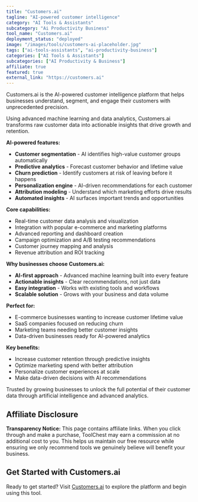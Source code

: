 ```yaml
---
title: "Customers.ai"
tagline: "AI-powered customer intelligence"
category: "AI Tools & Assistants"
subcategory: "Ai Productivity Business"
tool_name: "Customers.ai"
deployment_status: "deployed"
image: "/images/tools/customers-ai-placeholder.jpg"
tags: ["ai-tools-assistants", "ai-productivity-business"]
categories: ["AI Tools & Assistants"]
subcategories: ["AI Productivity & Business"]
affiliate: true
featured: true
external_link: "https://customers.ai"
---
```

Customers.ai is the AI-powered customer intelligence platform that helps businesses understand, segment, and engage their customers with unprecedented precision.

Using advanced machine learning and data analytics, Customers.ai transforms raw customer data into actionable insights that drive growth and retention.

**AI-powered features:**
- **Customer segmentation** - AI identifies high-value customer groups automatically
- **Predictive analytics** - Forecast customer behavior and lifetime value
- **Churn prediction** - Identify customers at risk of leaving before it happens
- **Personalization engine** - AI-driven recommendations for each customer
- **Attribution modeling** - Understand which marketing efforts drive results
- **Automated insights** - AI surfaces important trends and opportunities

**Core capabilities:**
- Real-time customer data analysis and visualization
- Integration with popular e-commerce and marketing platforms
- Advanced reporting and dashboard creation
- Campaign optimization and A/B testing recommendations
- Customer journey mapping and analysis
- Revenue attribution and ROI tracking

**Why businesses choose Customers.ai:**
- **AI-first approach** - Advanced machine learning built into every feature
- **Actionable insights** - Clear recommendations, not just data
- **Easy integration** - Works with existing tools and workflows
- **Scalable solution** - Grows with your business and data volume

**Perfect for:**
- E-commerce businesses wanting to increase customer lifetime value
- SaaS companies focused on reducing churn
- Marketing teams needing better customer insights
- Data-driven businesses ready for AI-powered analytics

**Key benefits:**
- Increase customer retention through predictive insights
- Optimize marketing spend with better attribution
- Personalize customer experiences at scale
- Make data-driven decisions with AI recommendations

Trusted by growing businesses to unlock the full potential of their customer data through artificial intelligence and advanced analytics.


## Affiliate Disclosure

**Transparency Notice:** This page contains affiliate links. When you click through and make a purchase, ToolChest may earn a commission at no additional cost to you. This helps us maintain our free resource while ensuring we only recommend tools we genuinely believe will benefit your business.

## Get Started with Customers.ai

Ready to get started? Visit [Customers.ai](https://customers.ai) to explore the platform and begin using this tool.